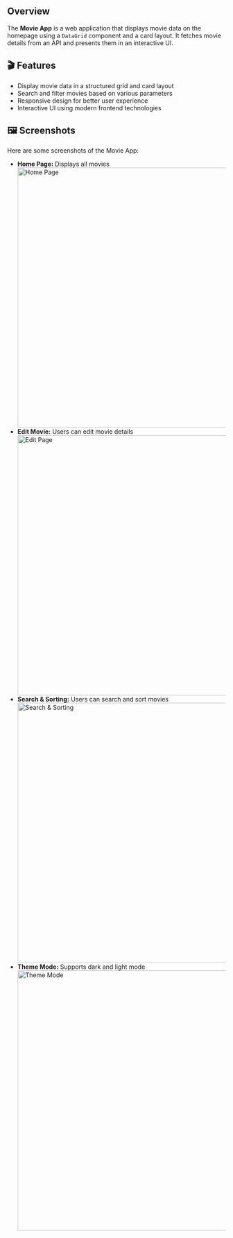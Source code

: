 <h2>Overview</h2>
<p>The <strong>Movie App</strong> is a web application that displays movie data on the homepage using a <code>DataGrid</code> component and a card layout. It fetches movie details from an API and presents them in an interactive UI.</p>

<h2>🎬 Features</h2>
<ul>
    <li>Display movie data in a structured grid and card layout</li>
    <li>Search and filter movies based on various parameters</li>
    <li>Responsive design for better user experience</li>
    <li>Interactive UI using modern frontend technologies</li>
</ul>

<h2>🖼️ Screenshots</h2>
<p>Here are some screenshots of the Movie App:</p>
<ul>
    <li><strong>Home Page:</strong> Displays all movies</li>
    <img src="https://github.com/Virajpankhaniya/Movie-App/blob/main/public/home.png" alt="Home Page" width="600">
    <br>
    <li><strong>Edit Movie:</strong> Users can edit movie details</li>
    <img src="https://github.com/Virajpankhaniya/Movie-App/blob/main/public/edit.png" alt="Edit Page" width="600">
    <br>
    <li><strong>Search & Sorting:</strong> Users can search and sort movies</li>
    <img src="https://github.com/Virajpankhaniya/Movie-App/blob/main/public/search.png" alt="Search & Sorting" width="600">
    <br>
    <li><strong>Theme Mode:</strong> Supports dark and light mode</li>
    <img src="https://github.com/Virajpankhaniya/Movie-App/blob/main/public/dark%20mode.png" alt="Theme Mode" width="600">
</ul>

